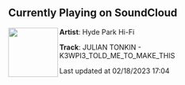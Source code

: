 ## Currently Playing on SoundCloud

[<img align="left" width="100" src="https://i1.sndcdn.com/artworks-CPA1BVuQeSUnGaN1-wyWpRg-t500x500.jpg">](https://soundcloud.com/hydeparkhifi/carm3lldans3n-carm3lla-girls-julian-tonkin-revenge-edit)

**Artist**: Hyde Park Hi-Fi 

**Track**: JULIAN TONKIN - K3WPI3_TOLD_ME_TO_MAKE_THIS

Last updated at 02/18/2023 17:04
